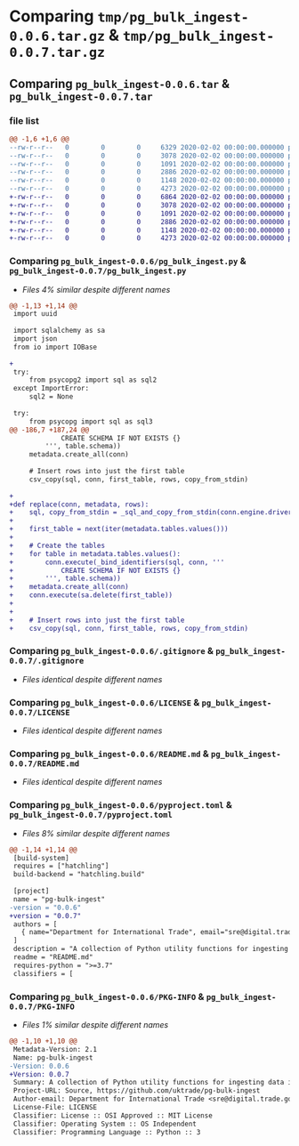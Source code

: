 # Comparing `tmp/pg_bulk_ingest-0.0.6.tar.gz` & `tmp/pg_bulk_ingest-0.0.7.tar.gz`

## Comparing `pg_bulk_ingest-0.0.6.tar` & `pg_bulk_ingest-0.0.7.tar`

### file list

```diff
@@ -1,6 +1,6 @@
--rw-r--r--   0        0        0     6329 2020-02-02 00:00:00.000000 pg_bulk_ingest-0.0.6/pg_bulk_ingest.py
--rw-r--r--   0        0        0     3078 2020-02-02 00:00:00.000000 pg_bulk_ingest-0.0.6/.gitignore
--rw-r--r--   0        0        0     1091 2020-02-02 00:00:00.000000 pg_bulk_ingest-0.0.6/LICENSE
--rw-r--r--   0        0        0     2886 2020-02-02 00:00:00.000000 pg_bulk_ingest-0.0.6/README.md
--rw-r--r--   0        0        0     1148 2020-02-02 00:00:00.000000 pg_bulk_ingest-0.0.6/pyproject.toml
--rw-r--r--   0        0        0     4273 2020-02-02 00:00:00.000000 pg_bulk_ingest-0.0.6/PKG-INFO
+-rw-r--r--   0        0        0     6864 2020-02-02 00:00:00.000000 pg_bulk_ingest-0.0.7/pg_bulk_ingest.py
+-rw-r--r--   0        0        0     3078 2020-02-02 00:00:00.000000 pg_bulk_ingest-0.0.7/.gitignore
+-rw-r--r--   0        0        0     1091 2020-02-02 00:00:00.000000 pg_bulk_ingest-0.0.7/LICENSE
+-rw-r--r--   0        0        0     2886 2020-02-02 00:00:00.000000 pg_bulk_ingest-0.0.7/README.md
+-rw-r--r--   0        0        0     1148 2020-02-02 00:00:00.000000 pg_bulk_ingest-0.0.7/pyproject.toml
+-rw-r--r--   0        0        0     4273 2020-02-02 00:00:00.000000 pg_bulk_ingest-0.0.7/PKG-INFO
```

### Comparing `pg_bulk_ingest-0.0.6/pg_bulk_ingest.py` & `pg_bulk_ingest-0.0.7/pg_bulk_ingest.py`

 * *Files 4% similar despite different names*

```diff
@@ -1,13 +1,14 @@
 import uuid
 
 import sqlalchemy as sa
 import json
 from io import IOBase
 
+
 try:
     from psycopg2 import sql as sql2
 except ImportError:
     sql2 = None
 
 try:
     from psycopg import sql as sql3
@@ -186,7 +187,24 @@
             CREATE SCHEMA IF NOT EXISTS {}
         ''', table.schema))
     metadata.create_all(conn)
 
     # Insert rows into just the first table
     csv_copy(sql, conn, first_table, rows, copy_from_stdin)
 
+
+def replace(conn, metadata, rows):
+    sql, copy_from_stdin = _sql_and_copy_from_stdin(conn.engine.driver)
+
+    first_table = next(iter(metadata.tables.values()))
+
+    # Create the tables
+    for table in metadata.tables.values():
+        conn.execute(_bind_identifiers(sql, conn, '''
+            CREATE SCHEMA IF NOT EXISTS {}
+        ''', table.schema))
+    metadata.create_all(conn)
+    conn.execute(sa.delete(first_table))
+
+
+    # Insert rows into just the first table
+    csv_copy(sql, conn, first_table, rows, copy_from_stdin)
```

### Comparing `pg_bulk_ingest-0.0.6/.gitignore` & `pg_bulk_ingest-0.0.7/.gitignore`

 * *Files identical despite different names*

### Comparing `pg_bulk_ingest-0.0.6/LICENSE` & `pg_bulk_ingest-0.0.7/LICENSE`

 * *Files identical despite different names*

### Comparing `pg_bulk_ingest-0.0.6/README.md` & `pg_bulk_ingest-0.0.7/README.md`

 * *Files identical despite different names*

### Comparing `pg_bulk_ingest-0.0.6/pyproject.toml` & `pg_bulk_ingest-0.0.7/pyproject.toml`

 * *Files 8% similar despite different names*

```diff
@@ -1,14 +1,14 @@
 [build-system]
 requires = ["hatchling"]
 build-backend = "hatchling.build"
 
 [project]
 name = "pg-bulk-ingest"
-version = "0.0.6"
+version = "0.0.7"
 authors = [
   { name="Department for International Trade", email="sre@digital.trade.gov.uk" },
 ]
 description = "A collection of Python utility functions for ingesting data into SQLAlchemy-defined PostgreSQL tables, automatically migrating them as needed, and minimising locking"
 readme = "README.md"
 requires-python = ">=3.7"
 classifiers = [
```

### Comparing `pg_bulk_ingest-0.0.6/PKG-INFO` & `pg_bulk_ingest-0.0.7/PKG-INFO`

 * *Files 1% similar despite different names*

```diff
@@ -1,10 +1,10 @@
 Metadata-Version: 2.1
 Name: pg-bulk-ingest
-Version: 0.0.6
+Version: 0.0.7
 Summary: A collection of Python utility functions for ingesting data into SQLAlchemy-defined PostgreSQL tables, automatically migrating them as needed, and minimising locking
 Project-URL: Source, https://github.com/uktrade/pg-bulk-ingest
 Author-email: Department for International Trade <sre@digital.trade.gov.uk>
 License-File: LICENSE
 Classifier: License :: OSI Approved :: MIT License
 Classifier: Operating System :: OS Independent
 Classifier: Programming Language :: Python :: 3
```

